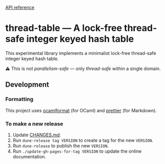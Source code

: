 [API reference](https://ocaml-multicore.github.io/thread-table/doc/thread-table/Thread_table/index.html)

# **thread-table** &mdash; A lock-free thread-safe integer keyed hash table

This experimental library implements a minimalist lock-free thread-safe integer
keyed hash table.

⚠️ This is not _parallelism-safe_ &mdash; only _thread-safe_ within a single
domain.

## Development

### Formatting

This project uses [ocamlformat](https://github.com/ocaml-ppx/ocamlformat) (for
OCaml) and [prettier](https://prettier.io/) (for Markdown).

### To make a new release

1. Update [CHANGES.md](CHANGES.md).
2. Run `dune-release tag VERSION` to create a tag for the new `VERSION`.
3. Run `dune-release` to publish the new `VERSION`.
4. Run `./update-gh-pages-for-tag VERSION` to update the online documentation.
